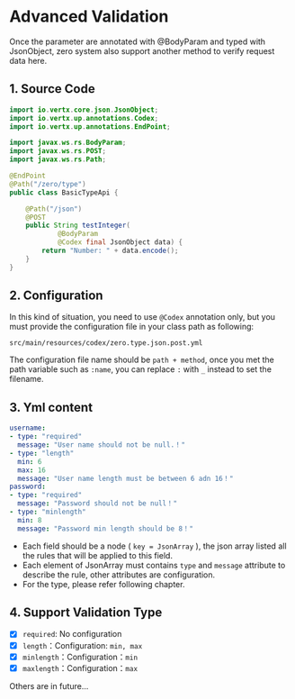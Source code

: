# Advanced Validation

Once the parameter are annotated with @BodyParam and typed with JsonObject, zero system also support another method to verify request data here.

## 1. Source Code

```java
import io.vertx.core.json.JsonObject;
import io.vertx.up.annotations.Codex;
import io.vertx.up.annotations.EndPoint;

import javax.ws.rs.BodyParam;
import javax.ws.rs.POST;
import javax.ws.rs.Path;

@EndPoint
@Path("/zero/type")
public class BasicTypeApi {

    @Path("/json")
    @POST
    public String testInteger(
            @BodyParam
            @Codex final JsonObject data) {
        return "Number: " + data.encode();
    }
}
```

## 2. Configuration

In this kind of situation, you need to use `@Codex` annotation only, but you must provide the configuration file in your class path as following:

```
src/main/resources/codex/zero.type.json.post.yml
```

The configuration file name should be `path + method`, once you met the path variable such as `:name`, you can replace `:` with `_` instead to set the filename.

## 3. Yml content

```yaml
username:
- type: "required"
  message: "User name should not be null.！"
- type: "length"
  min: 6
  max: 16
  message: "User name length must be between 6 adn 16！"
password:
- type: "required"
  message: "Password should not be null！"
- type: "minlength"
  min: 8
  message: "Password min length should be 8！"
```

* Each field should be a node ( `key = JsonArray` ), the json array listed all the rules that will be applied to this field. 
* Each element of JsonArray must contains `type` and `message` attribute to describe the rule, other attributes are configuration.
* For the type, please refer following chapter.

## 4. Support Validation Type

* [x] `required`: No configuration
* [x] `length`：Configuration: `min, max`
* [x] `minlength`：Configuration：`min`
* [x] `maxlength`：Configuration：`max`

Others are in future...